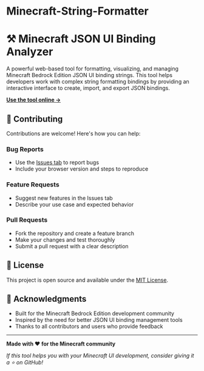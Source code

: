 # Minecraft-String-Formatter
# ⚒️ Minecraft JSON UI Binding Analyzer

A powerful web-based tool for formatting, visualizing, and managing Minecraft Bedrock Edition JSON UI binding strings. This tool helps developers work with complex string formatting bindings by providing an interactive interface to create, import, and export JSON bindings.

**[Use the tool online →](https://gregory4312.github.io/Minecraft-String-Formatter)**

## 🤝 Contributing

Contributions are welcome! Here's how you can help:

### Bug Reports
- Use the [Issues tab](https://github.com/gregory4312/minecraft-string-formatter/issues) to report bugs
- Include your browser version and steps to reproduce

### Feature Requests
- Suggest new features in the Issues tab
- Describe your use case and expected behavior

### Pull Requests
- Fork the repository and create a feature branch
- Make your changes and test thoroughly
- Submit a pull request with a clear description

## 📝 License

This project is open source and available under the [MIT License](LICENSE).

## 🙏 Acknowledgments

- Built for the Minecraft Bedrock Edition development community
- Inspired by the need for better JSON UI binding management tools
- Thanks to all contributors and users who provide feedback

---

**Made with ❤️ for the Minecraft community**

*If this tool helps you with your Minecraft UI development, consider giving it a ⭐ on GitHub!*
